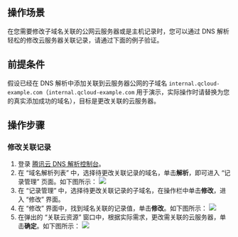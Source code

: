 ## 操作场景
在您需要修改子域名关联的公网云服务器或是主机记录时，您可以通过 DNS 解析轻松的修改云服务器关联记录，请通过下面的例子验证。

## 前提条件
假设已经在 DNS 解析中添加关联到云服务器公网的子域名 `internal.qcloud-example.com`（`internal.qcloud-example.com` 用于演示，实际操作时请替换为您的真实添加成功的域名），目标是更改关联的云服务器。


## 操作步骤
### 修改关联记录
1. 登录 [腾讯云 DNS 解析控制台](https://console.cloud.tencent.com/cns)。
2. 在 “域名解析列表” 中，选择待更改关联记录的域名，单击**解析**，即可进入 “记录管理” 页面。如下图所示：
![](https://main.qcloudimg.com/raw/fa9054c8c02692fdca478c621dfb4abf.png)
3. 在 “记录管理” 中，选择待更改关联记录的子域名，在操作栏中单击**修改**，进入 “修改” 界面。
4. 在 “修改” 界面中，找到域名关联的记录值，单击**修改**。如下图所示：
![](https://main.qcloudimg.com/raw/c53f13bc00c25dcf65ed7ac826156728.png)
5. 在弹出的 “关联云资源” 窗口中，根据实际需求，更改需关联的云服务器，单击**确定**。如下图所示：
![](https://main.qcloudimg.com/raw/0d048d6369a45ac7f71358aba72f3fb5.png)


